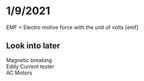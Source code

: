 # 1/9/2021
EMF = Electro motive force with the unit of volts [emf]

## Look into later
Magnetic breaking  
Eddy Current tester  
AC Motors